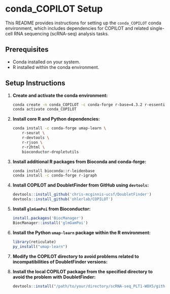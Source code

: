 # conda_COPILOT Setup

This README provides instructions for setting up the `conda_COPILOT` conda environment, which includes dependencies for COPILOT and related single-cell RNA sequencing (scRNA-seq) analysis tasks.

## Prerequisites

* Conda installed on your system.
* R installed within the conda environment.

## Setup Instructions

1.  **Create and activate the conda environment:**

    ```bash
    conda create -n conda_COPILOT -c conda-forge r-base=4.3.2 r-essentials -y
    conda activate conda_COPILOT
    ```

2.  **Install core R and Python dependencies:**

    ```bash
    conda install -c conda-forge umap-learn \
        r-seurat \
        r-devtools \
        r-rjson \
        r-r2html \
        bioconductor-dropletutils
    ```

3.  **Install additional R packages from Bioconda and conda-forge:**

    ```bash
    conda install bioconda::r-leidenbase
    conda install -c conda-forge r-igraph
    ```

4.  **Install COPILOT and DoubletFinder from GitHub using `devtools`:**

    ```R
    devtools::install_github('chris-mcginnis-ucsf/DoubletFinder')
    devtools::install_github('ohlerlab/COPILOT')
    ```

5.  **Install `glmGamPoi` from Bioconductor:**

    ```R
    install.packages('BiocManager')
    BiocManager::install('glmGamPoi')
    ```

6.  **Install the Python `umap-learn` package within the R environment:**

    ```R
    library(reticulate)
    py_install("umap-learn")
    ```

7.  **Modify the COPILOT directory to avoid problems related to incompatibilities of DoubletFinder versions:**


8.  **Install the local COPILOT package from the specified directory to avoid the problem with DoubletFinder:**

    ```R
    devtools::install("/path/to/your/directory/scRNA-seq_PLT1-WOX5/github_repositories/COPILOT")
    ```
